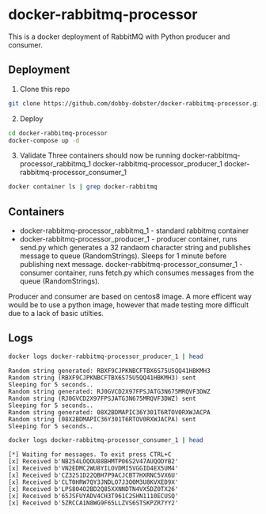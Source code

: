 # docker-rabbitmq-processor

This is a docker deployment of RabbitMQ with Python producer and consumer.

## Deployment

1. Clone this repo
```bash
git clone https://github.com/dobby-dobster/docker-rabbitmq-processor.git
```
2. Deploy
```bash
cd docker-rabbitmq-processor
docker-compose up -d
```
3. Validate
Three containers should now be running
  docker-rabbitmq-processor_rabbitmq_1
  docker-rabbitmq-processor_producer_1
  docker-rabbitmq-processor_consumer_1
```bash
docker container ls | grep docker-rabbitmq
```

## Containers
- docker-rabbitmq-processor_rabbitmq_1 - standard rabbitmq container
- docker-rabbitmq-processor_producer_1 - producer container, runs send.py which generates a 32 randaom character string and publishes message to queue (RandomStrings). Sleeps for 1 minute before publishing next message.
docker-rabbitmq-processor_consumer_1 - consumer container, runs fetch.py which consumes messages from the queue (RandomStrings).

Producer and consumer are based on centos8 image. A more efficent way would be to use a python image, however that made testing more difficult due to a lack of basic utilties. 

## Logs
```bash
docker logs docker-rabbitmq-processor_producer_1 | head
```
```
Random string generated: RBXF9CJPKNBCFTBX6S75U5QQ41HBKMH3
Random string (RBXF9CJPKNBCFTBX6S75U5QQ41HBKMH3) sent
Sleeping for 5 seconds..
Random string generated: RJ0GVCD2X97FPSJATG3N675MRQVF3DWZ
Random string (RJ0GVCD2X97FPSJATG3N675MRQVF3DWZ) sent
Sleeping for 5 seconds..
Random string generated: 08X2BDMAPIC36Y301T6RTOV0RXWJACPA
Random string (08X2BDMAPIC36Y301T6RTOV0RXWJACPA) sent
Sleeping for 5 seconds..
```
```bash
docker logs docker-rabbitmq-processor_consumer_1 | head
```
```
[*] Waiting for messages. To exit press CTRL+C
[x] Received b'NB254LOQOU88BHMTP06S2V47AUQODYB2'
[x] Received b'VN2EDMC2WU8YILOVDMI5VGGID4EX5UM4'
[x] Received b'CZ32S1D22QBH7P9ACJCBT7HXRNC5VX6U'
[x] Received b'CLT0HRW7QY3JNDLO7J3O0M3U8KVXED9X'
[x] Received b'LPS804O2BD2Q85XXNNDTN4VX5DZ0TX26'
[x] Received b'65JSFUYADV4CH3T961C2SHN1110ECUSQ'
[x] Received b'5ZRCCA1N8WG9F65LLZVS6STSKPZR7YY2'
```
